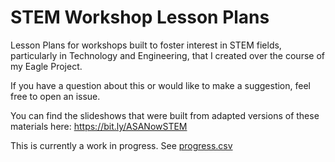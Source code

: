 # STEM Workshop Lesson Plans

Lesson Plans for workshops built to foster interest in STEM fields, particularly in Technology and Engineering, that I created over the course of my Eagle Project.

If you have a question about this or would like to make a suggestion, feel free to open an issue.

You can find the slideshows that were built from adapted versions of these materials here: https://bit.ly/ASANowSTEM

This is currently a work in progress. See [progress.csv](progress.csv)
